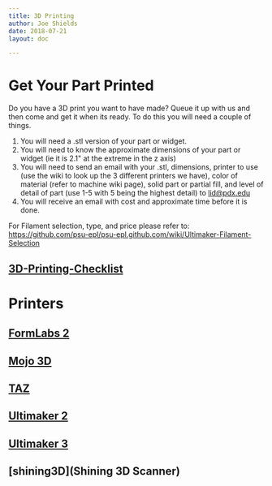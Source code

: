 ```yaml
---
title: 3D Printing
author: Joe Shields
date: 2018-07-21
layout: doc

---
```


# Get Your Part Printed
Do you have a 3D print you want to have made?  Queue it up with us and then come and get it when its ready.  To do this you will need a couple of things.
 
1. You will need a .stl version of your part or widget.
1. You will need to know the approximate dimensions of your part or widget (ie it is 2.1" at the extreme in the z axis)
1. You will need to send an email with your .stl, dimensions, printer to use (use the wiki to look up the 3 different printers we have), color of material (refer to machine wiki page), solid part or partial fill, and level of detail of part (use 1-5 with 5 being the highest detail) to lid@pdx.edu
1. You will receive an email with cost and approximate time before it is done. 

For Filament selection, type, and price please refer to: https://github.com/psu-epl/psu-epl.github.com/wiki/Ultimaker-Filament-Selection

## [3D-Printing-Checklist](3D-Printing-Checklist)

# Printers

## [FormLabs 2](form2)

## [Mojo 3D](mojo)

## [TAZ](TAZ)

## [Ultimaker 2](UM2)

## [Ultimaker 3](UM3)

## [shining3D](Shining 3D Scanner)
